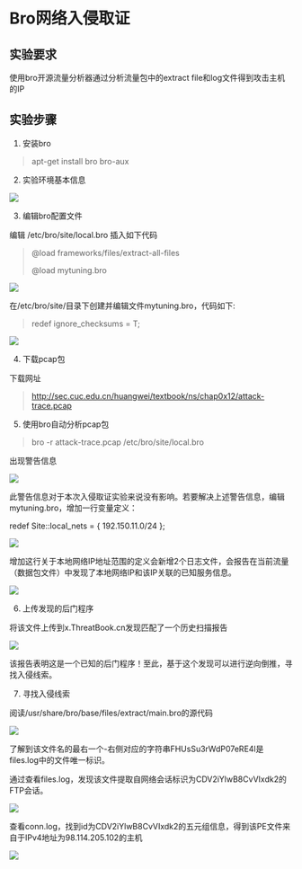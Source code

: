 # Bro网络入侵取证

## 实验要求

使用bro开源流量分析器通过分析流量包中的extract file和log文件得到攻击主机的IP

## 实验步骤

1. 安装bro

> apt-get install bro bro-aux

2. 实验环境基本信息

![](https://github.com/LuYe2/ns/blob/master/2017-2/homework_ly/LAB4/%E5%AE%9E%E9%AA%8C%E7%8E%AF%E5%A2%83.png?raw=true)

3. 编辑bro配置文件

编辑 /etc/bro/site/local.bro 插入如下代码

> @load frameworks/files/extract-all-files
> 
> @load mytuning.bro

![](https://github.com/LuYe2/ns/blob/master/2017-2/homework_ly/LAB4/%E7%BC%96%E8%BE%91bro%E9%85%8D%E7%BD%AE%E6%96%87%E4%BB%B6.png?raw=true)

在/etc/bro/site/目录下创建并编辑文件mytuning.bro，代码如下:

> redef ignore_checksums = T;

![](https://github.com/LuYe2/ns/blob/master/2017-2/homework_ly/LAB4/%E7%BC%96%E8%BE%91mytuning.png?raw=true)

4. 下载pcap包

下载网址
> http://sec.cuc.edu.cn/huangwei/textbook/ns/chap0x12/attack-trace.pcap

5. 使用bro自动分析pcap包

> bro -r attack-trace.pcap /etc/bro/site/local.bro

出现警告信息

![](https://github.com/LuYe2/ns/blob/master/2017-2/homework_ly/LAB4/warning.png?raw=true)

此警告信息对于本次入侵取证实验来说没有影响。若要解决上述警告信息，编辑mytuning.bro，增加一行变量定义：

redef Site::local_nets = { 192.150.11.0/24 };

![](https://github.com/LuYe2/ns/blob/master/2017-2/homework_ly/LAB4/redef%20site.png?raw=true)

增加这行关于本地网络IP地址范围的定义会新增2个日志文件，会报告在当前流量（数据包文件）中发现了本地网络IP和该IP关联的已知服务信息。 

![](https://github.com/LuYe2/ns/blob/master/2017-2/homework_ly/LAB4/%E6%96%B0%E5%A2%9E%E6%97%A5%E5%BF%97%E6%96%87%E4%BB%B6.png?raw=true)

6. 上传发现的后门程序

将该文件上传到x.ThreatBook.cn发现匹配了一个历史扫描报告

![](https://github.com/LuYe2/ns/blob/master/2017-2/homework_ly/LAB4/report.png?raw=true)

该报告表明这是一个已知的后门程序！至此，基于这个发现可以进行逆向倒推，寻找入侵线索。

7. 寻找入侵线索

阅读/usr/share/bro/base/files/extract/main.bro的源代码

![](https://github.com/LuYe2/ns/blob/master/2017-2/homework_ly/LAB4/main_bro.png?raw=true)

了解到该文件名的最右一个-右侧对应的字符串FHUsSu3rWdP07eRE4l是files.log中的文件唯一标识。

通过查看files.log，发现该文件提取自网络会话标识为CDV2iYlwB8CvVIxdk2的FTP会话。 

![](https://github.com/LuYe2/ns/blob/master/2017-2/homework_ly/LAB4/FTP%E4%BC%9A%E8%AF%9D.png?raw=true)

查看conn.log，找到id为CDV2iYlwB8CvVIxdk2的五元组信息，得到该PE文件来自于IPv4地址为98.114.205.102的主机

![](https://github.com/LuYe2/ns/blob/master/2017-2/homework_ly/LAB4/%E6%94%BB%E5%87%BB%E8%80%85IP.png?raw=true)

